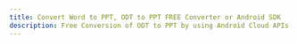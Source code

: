 ---title: Convert Word to PPT, ODT to PPT FREE Converter or Android SDKdescription: Free Conversion of ODT to PPT by using Android Cloud APIs & SDKs. Also Create, Edit & Render Microsoft Word & OpenOffice documents in the Cloud.---